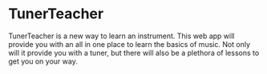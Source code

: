 # TunerTeacher

TunerTeacher is a new way to learn an instrument. This web app will provide you with an all in one place to learn the basics of music. Not only will it provide you with a tuner, but there will also be a plethora of lessons to get you on your way.
